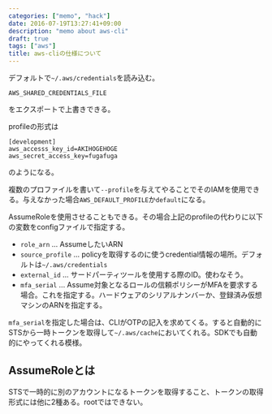 ```yaml
---
categories: ["memo", "hack"]
date: 2016-07-19T13:27:41+09:00
description: "memo about aws-cli"
draft: true
tags: ["aws"]
title: aws-cliの仕様について
---
```


デフォルトで`~/.aws/credentials`を読み込む。

```
AWS_SHARED_CREDENTIALS_FILE
```

をエクスポートで上書きできる。

profileの形式は

```
[development]
aws_accesss_key_id=AKIHOGEHOGE
aws_secret_access_key=fugafuga
```

のようになる。

複数のプロファイルを書いて`--profile`を与えてやることでそのIAMを使用できる。与えなかった場合`AWS_DEFAULT_PROFILE`か`default`になる。

AssumeRoleを使用させることもできる。その場合上記のprofileの代わりに以下の変数をconfigファイルで指定する。

* `role_arn` ... AssumeしたいARN
* `source_profile` ... policyを取得するのに使うcredential情報の場所。デフォルトは`~/.aws/credentials`
* `external_id` ... サードパーティツールを使用する際のID。使わなそう。
* `mfa_serial` ... Assume対象となるロールの信頼ポリシーがMFAを要求する場合。これを指定する。ハードウェアのシリアルナンバーか、登録済み仮想マシンのARNを指定する。

`mfa_serial`を指定した場合は、CLIがOTPの記入を求めてくる。すると自動的にSTSから一時トークンを取得して`~/.aws/cache`においてくれる。SDKでも自動的にやってくれる模様。

## AssumeRoleとは

STSで一時的に別のアカウントになるトークンを取得すること、トークンの取得形式には他に2種ある。rootではできない。
